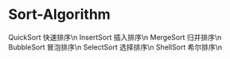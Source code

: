 # Sort-Algorithm

QuickSort   快速排序\n
InsertSort  插入排序\n
MergeSort   归并排序\n
BubbleSort  冒泡排序\n
SelectSort  选择排序\n
ShellSort   希尔排序\n
